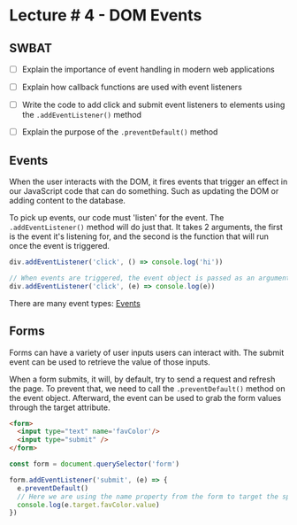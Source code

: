 # Lecture # 4 - DOM Events
## SWBAT
- [ ] Explain the importance of event handling in modern web applications
- [ ] Explain how callback functions are used with event listeners
- [ ] Write the code to add click and submit event listeners to elements using the `.addEventListener()` method
- [ ] Explain the purpose of the `.preventDefault()` method


## Events
When the user interacts with the DOM, it fires events that trigger an effect in our JavaScript code that can do something. Such as updating the DOM or adding content to the database. 

To pick up events, our code must 'listen' for the event. The `.addEventListener()` method will do just that. It takes 2 arguments, the first is the event it's listening for, and the second is the function that will run once the event is triggered.

```js
div.addEventListener('click', () => console.log('hi'))

// When events are triggered, the event object is passed as an argument to the event handler function (the callback passed as the second arg to addEventListener)
div.addEventListener('click', (e) => console.log(e))

```

There are many event types: [Events](https://developer.mozilla.org/en-US/docs/Web/Events)


## Forms
Forms can have a variety of user inputs users can interact with.
The submit event can be used to retrieve the value of those inputs. 

When a form submits, it will, by default, try to send a request and refresh the page. To prevent that, we need to call the `.preventDefault()` method on the event object. Afterward, the event can be used to grab the form values through the target attribute.

```html
<form>
  <input type="text" name='favColor'/>
  <input type="submit" />
</form>
```

```js
const form = document.querySelector('form')

form.addEventListener('submit', (e) => {
  e.preventDefault()
  // Here we are using the name property from the form to target the specific input.
  console.log(e.target.favColor.value)
})
```